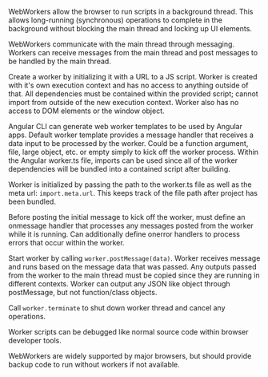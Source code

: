 WebWorkers allow the browser to run scripts in a background thread. This allows long-running (synchronous) operations to complete in the background without blocking the main thread and locking up UI elements. 

WebWorkers communicate with the main thread through messaging. Workers can receive messages from the main thread and post messages to be handled by the main thread.

Create a worker by initializing it with a URL to a JS script. Worker is created with it's own execution context and has no access to anything outside of that. All dependencies must be contained within the provided script; cannot import from outside of the new execution context. Worker also has no access to DOM elements or the window object. 

Angular CLI can generate web worker templates to be used by Angular apps. Default worker template provides a message handler that receives a data input to be processed by the worker. Could be a function argument, file, large object, etc. or empty simply to kick off the worker process. Within the Angular worker.ts file, imports can be used since all of the worker dependencies will be bundled into a contained script after building. 

Worker is initialized by passing the path to the worker.ts file as well as the meta url: `import.meta.url`. This keeps track of the file path after project has been bundled. 

Before posting the initial message to kick off the worker, must define an onmessage handler that processes any messages posted from the worker while it is running. Can additionally define onerror handlers to process errors that occur within the worker. 

Start worker by calling `worker.postMessage(data)`. Worker receives message and runs based on the message data that was passed. Any outputs passed from the worker to the main thread must be copied since they are running in different contexts. Worker can output any JSON like object through postMessage, but not function/class objects. 

Call `worker.terminate` to shut down worker thread and cancel any operations. 

Worker scripts can be debugged like normal source code within browser developer tools. 

WebWorkers are widely supported by major browsers, but should provide backup code to run without workers if not available. 
